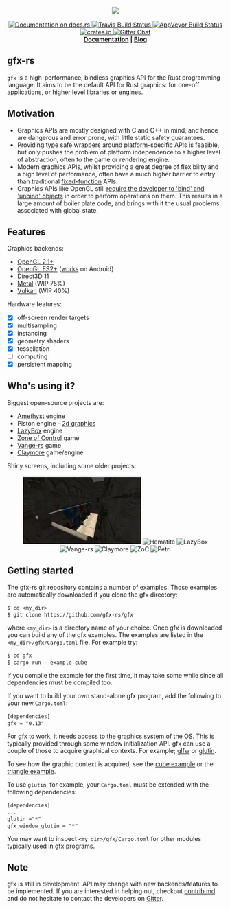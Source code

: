 <!--
    Copyright 2014 The Gfx-rs Developers.

    Licensed under the Apache License, Version 2.0 (the "License");
    you may not use this file except in compliance with the License.
    You may obtain a copy of the License at

        http://www.apache.org/licenses/LICENSE-2.0

    Unless required by applicable law or agreed to in writing, software
    distributed under the License is distributed on an "AS IS" BASIS,
    WITHOUT WARRANTIES OR CONDITIONS OF ANY KIND, either express or implied.
    See the License for the specific language governing permissions and
    limitations under the License.
-->
<p align="center">
  <img src="info/logo.png">
</p>
<p align="center">
  <a href="https://docs.rs/gfx">
      <img src="https://docs.rs/gfx/badge.svg" alt="Documentation on docs.rs">
  </a>
  <a href="https://travis-ci.org/gfx-rs/gfx">
      <img src="https://travis-ci.org/DaseinPhaos/gfx.svg?branch=master" alt="Travis Build Status">
  </a>
  <a href="https://ci.appveyor.com/project/kvark/gfx">
      <img src="https://ci.appveyor.com/api/projects/status/ryn5ee3aumpmbw5l?svg=true" alt="AppVeyor Build Status">
  </a>
  <a href="https://crates.io/crates/gfx">
      <img src="http://meritbadge.herokuapp.com/gfx?style=flat-square" alt="crates.io">
  </a>
  <a href="https://gitter.im/gfx-rs/gfx">
    <img src="https://img.shields.io/badge/GITTER-join%20chat-green.svg?style=flat-square" alt="Gitter Chat">
  </a>
  <br>
  <strong><a href="http://docs.rs/gfx">Documentation</a> | <a href="http://gfx-rs.github.io/">Blog</a> </strong>
</p>

## gfx-rs
`gfx` is a high-performance, bindless graphics API for the Rust programming language. It aims to be the default API for Rust graphics: for one-off applications, or higher level libraries or engines.

## Motivation

- Graphics APIs are mostly designed with C and C++ in mind, and hence are dangerous and error prone, with little static safety guarantees.
- Providing type safe wrappers around platform-specific APIs is feasible, but only pushes the problem of platform independence to a higher level of abstraction, often to the game or rendering engine.
- Modern graphics APIs, whilst providing a great degree of flexibility and a high level of performance, often have a much higher barrier to entry than traditional [fixed-function](https://en.wikipedia.org/wiki/Fixed-function) APIs.
- Graphics APIs like OpenGL still [require the developer to 'bind' and 'unbind' objects](http://www.arcsynthesis.org/gltut/Basics/Intro%20What%20is%20OpenGL.html#d0e887) in order to perform operations on them. This results in a large amount of boiler plate code, and brings with it the usual problems associated with global state.

## Features

Graphics backends:
  - [OpenGL 2.1+](src/backend/gl)
  - [OpenGL ES2+](src/backend/gl) ([works](https://github.com/gfx-rs/gfx/pull/993) on Android)
  - [Direct3D 11](src/backend/dx11)
  - [Metal](src/backend/metal) (WIP 75%)
  - [Vulkan](src/backend/vulkan) (WIP 40%)

Hardware features:
  - [x] off-screen render targets
  - [x] multisampling
  - [x] instancing
  - [x] geometry shaders
  - [x] tessellation
  - [ ] computing
  - [x] persistent mapping

## Who's using it?

Biggest open-source projects are:
  - [Amethyst](https://github.com/amethyst/amethyst) engine
  - Piston engine - [2d graphics](https://github.com/PistonDevelopers/gfx_graphics)
  - [LazyBox](https://github.com/lazybox/lazybox) engine
  - [Zone of Control](https://github.com/ozkriff/zoc) game
  - [Vange-rs](https://github.com/kvark/vange-rs) game
  - [Claymore](https://github.com/kvark/claymore) game/engine

Shiny screens, including some older projects:
<p align="center">
  <img src="https://raw.githubusercontent.com/csherratt/snowmew/master/.screenshot.jpg" height="160" alt="Snowmew"/>
  <img src="https://github.com/PistonDevelopers/hematite/blob/master/screenshot.png" height="160" alt="Hematite"/>
  <img src="http://image.prntscr.com/image/2f1ec5d477e042dda2c29323c9f49ab4.png" height="160" alt="LazyBox"/>
  <img src="https://github.com/kvark/vange-rs/blob/master/etc/shots/Road10-debug-shape.png" height="160" alt="Vange-rs"/>
  <img src="https://github.com/kvark/claymore/raw/master/etc/screens/7-forest.jpg" height="160" alt="Claymore"/>
  <img src="https://camo.githubusercontent.com/fb8c95650fba27061e58e76f17ff8460a41b3312/687474703a2f2f692e696d6775722e636f6d2f504f68534c77682e706e67" height="160" alt="ZoC"/>
  <img src="https://raw.githubusercontent.com/csherratt/petri/master/petri.png" height="160" alt="Petri"/>
</p>

## Getting started

The gfx-rs git repository contains a number of examples.
Those examples are automatically downloaded if you clone the gfx directory:

	$ cd <my_dir>
	$ git clone https://github.com/gfx-rs/gfx

where `<my_dir>` is a directory name of your choice. Once gfx is downloaded you can build any of the gfx examples.
The examples are listed in the `<my_dir>/gfx/Cargo.toml` file.
For example try:

	$ cd gfx
	$ cargo run --example cube

If you compile the example for the first time, it may take some while since all dependencies must be compiled too.

If you want to build your own stand-alone gfx program, add the following to your new `Cargo.toml`:

	[dependencies]
	gfx = "0.13"


For gfx to work, it needs access to the graphics system of the OS. This is typically provided through some window initialization API.
gfx can use a couple of those to acquire graphical contexts.
For example; [glfw](https://github.com/PistonDevelopers/glfw-rs) or [glutin](https://github.com/tomaka/glutin/).

To see how the graphic context is acquired, see the [cube example](https://github.com/gfx-rs/gfx/tree/master/examples/cube) or the [triangle example](https://github.com/gfx-rs/gfx/tree/master/examples/triangle).

To use `glutin`, for example, your `Cargo.toml` must be extended with the following dependencies:

	[dependencies]
	...
	glutin ="*"
	gfx_window_glutin = "*"

You may want to inspect `<my_dir>/gfx/Cargo.toml` for other modules typically used in gfx programs.

## Note

gfx is still in development. API may change with new backends/features to be implemented.
If you are interested in helping out, checkout [contrib.md](info/contrib.md) and do not hesitate to contact the developers on [Gitter](https://gitter.im/gfx-rs/gfx).
